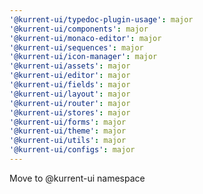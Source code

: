 ```yaml
---
'@kurrent-ui/typedoc-plugin-usage': major
'@kurrent-ui/components': major
'@kurrent-ui/monaco-editor': major
'@kurrent-ui/sequences': major
'@kurrent-ui/icon-manager': major
'@kurrent-ui/assets': major
'@kurrent-ui/editor': major
'@kurrent-ui/fields': major
'@kurrent-ui/layout': major
'@kurrent-ui/router': major
'@kurrent-ui/stores': major
'@kurrent-ui/forms': major
'@kurrent-ui/theme': major
'@kurrent-ui/utils': major
'@kurrent-ui/configs': major
---
```


Move to @kurrent-ui namespace
